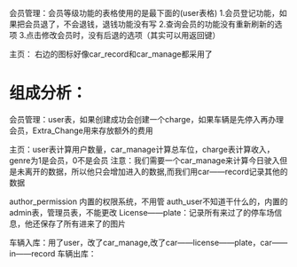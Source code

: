 会员管理：会员等级功能的表格使用的是最下面的(user表格) 
1.会员登记功能，如果把会员退了，不会退钱，退钱功能没有写
2.查询会员的功能没有重新刷新的选项
3.点击修改会员时，没有后退的选项（其实可以用返回键）

主页： 右边的图标好像car_record和car_manage都采用了





# 组成分析：
会员管理：user表，如果创建成功会创建一个charge，如果车辆是先停入再办理会员，Extra_Change用来存放额外的费用

主页：user表计算用户数量，car_manage计算总车位，charge表计算收入，genre为1是会员，0不是会员
注意：我们需要一个car_manage来计算今日驶入但是未离开的数据，所以他只会增加进入的数据,而我们用car——record记录其他的数据


author_permission 内置的权限系统，不用管
auth_user不知道干什么的，内置的
admin表，管理员表，不能更改
License——plate：记录所有来过了的停车场信息，他还保存了所有进来了的图片


车辆入库：用了user，改了car_manage,改了car——license——plate，car——in——record
车辆出库：